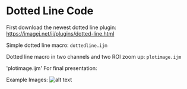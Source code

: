 # Dotted Line Code

First download the newest dotted line plugin: https://imagej.net/ij/plugins/dotted-line.html

Simple dotted line macro: `dottedline.ijm`

Dotted line macro in two channels and two ROI zoom up:  `plotimage.ijm`

'plotimage.ijm' For final presentation: 

Example Images: 
![alt text](https://github.com/LeungKamdayjat/FIJI-ljdayi/blob/main/PlotImage/ExampleImage_DottedLine.png)
